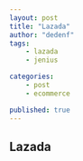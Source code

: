 ```yaml
---
layout: post
title: "Lazada"
author: "dedenf"
tags:
    - lazada
    - jenius

categories:
    - post
    - ecommerce

published: true
---
```


## Lazada